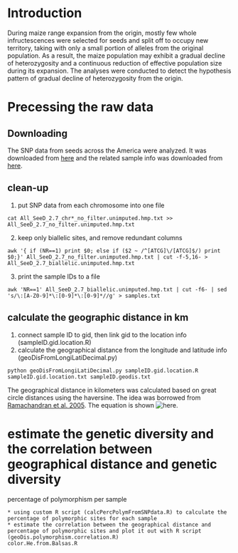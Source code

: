 # Introduction
During maize range expansion from the origin, mostly few whole infructescences were selected for seeds and split off to occupy new territory, taking with only a small portion of alleles from the original population.
As a result, the maize population may exhibit a gradual decline of heterozygosity and a continuous reduction of effective population size during its expansion.
The analyses were conducted to detect the hypothesis pattern of gradual decline of heterozygosity from the origin.

# Precessing the raw data

## Downloading
The SNP data from seeds across the America were analyzed. It was downloaded from [here](http://23.253.100.239/dvn/dv/devseedsofdiscoverydvn/faces/study/StudyPage.xhtml?globalId=hdl:11529/10034&studyListingIndex=0_1c7111b5466565dd0eebfa2607c3) and the related sample info was downloaded from [here](http://germinate.seedsofdiscovery.org/maize/#browse-accessions). 

## clean-up
1. put SNP data from each chromosome into one file

```
cat All_SeeD_2.7_chr*_no_filter.unimputed.hmp.txt >> All_SeeD_2.7_no_filter.unimputed.hmp.txt
```

2. keep only biallelic sites, and remove redundant columns

```
awk '{ if (NR==1) print $0; else if ($2 ~ /^[ATCG]\/[ATCG]$/) print $0;}' All_SeeD_2.7_no_filter.unimputed.hmp.txt | cut -f-5,16- > All_SeeD_2.7_biallelic.unimputed.hmp.txt
```

3. print the sample IDs to a file

```
awk 'NR==1' All_SeeD_2.7_biallelic.unimputed.hmp.txt | cut -f6- | sed 's/\:[A-Z0-9]*\:[0-9]*\:[0-9]*//g' > samples.txt
```

## calculate the geographic distance in km 
1. connect sample ID to gid, then link gid to the location info (sampleID.gid.location.R)
2. calculate the geographical distance from the longitude and latitude info (geoDisFromLongiLatiDecimal.py)
```
python geoDisFromLongiLatiDecimal.py sampleID.gid.location.R sampleID.gid.location.txt sampleID.geodis.txt
```
The geographical distance in kilometers was calculated based on great circle distances using the haversine. 
The idea was borrowed from [Ramachandran et al. 2005](http://www.pnas.org/content/102/44/15942.short). 
The equation is shown ![here](https://github.com/HuffordLab/Wang_Private/blob/master/demography/analyses/serialFounderEffects/equation_geoDis_from_longi_latitude.png).

# estimate the genetic diversity and the correlation between geographical distance and genetic diversity

percentage of polymorphism per sample

    * using custom R script (calcPercPolymFromSNPdata.R) to calculate the percentage of polymorphic sites for each sample
    * estimate the correlation between the geographical distance and percentage of polymorphic sites and plot it out with R script (geoDis.polymorphism.correlation.R)
    color.He.from.Balsas.R
  
